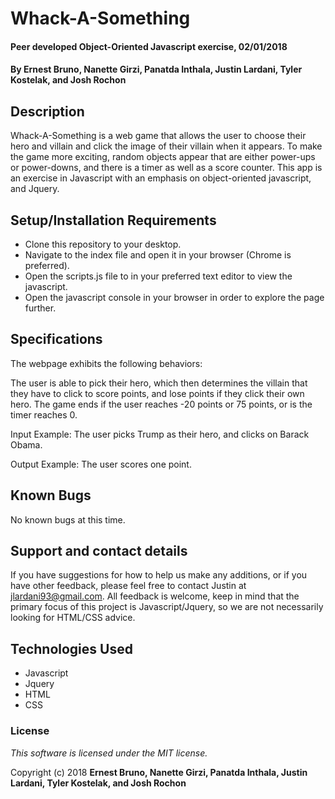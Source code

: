 # Whack-A-Something

#### Peer developed Object-Oriented Javascript exercise, 02/01/2018

#### By **Ernest Bruno, Nanette Girzi, Panatda Inthala, Justin Lardani, Tyler Kostelak, and Josh Rochon**

## Description

Whack-A-Something is a web game that allows the user to choose their hero and villain and click the image of their villain when it appears. To make the game more exciting, random objects appear that are either power-ups or power-downs, and there is a timer as well as a score counter. This app is an exercise in Javascript with an emphasis on object-oriented javascript, and Jquery.

## Setup/Installation Requirements

* Clone this repository to your desktop.
* Navigate to the index file and open it in your browser (Chrome is preferred).
* Open the scripts.js file to in your preferred text editor to view the javascript.
* Open the javascript console in your browser in order to explore the page further.

## Specifications

The webpage exhibits the following behaviors:

The user is able to pick their hero, which then determines the villain that they have to click to score points, and lose points if they click their own hero. The game ends if the user reaches -20 points or 75 points, or is the timer reaches 0.

Input Example: The user picks Trump as their hero, and clicks on Barack Obama.

Output Example: The user scores one point.

## Known Bugs

No known bugs at this time.

## Support and contact details

If you have suggestions for how to help us make any additions, or if you have other feedback, please feel free to contact Justin at jlardani93@gmail.com. All feedback is welcome, keep in mind that the primary focus of this project is Javascript/Jquery, so we are not necessarily looking for HTML/CSS advice.

## Technologies Used

* Javascript
* Jquery
* HTML
* CSS


### License

*This software is licensed under the MIT license.*

Copyright (c) 2018 **Ernest Bruno, Nanette Girzi, Panatda Inthala, Justin Lardani, Tyler Kostelak, and Josh Rochon**
